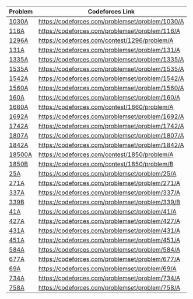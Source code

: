 Problem | Codeforces Link |
-------------|------|
[1030A](1030A.py) | https://codeforces.com/problemset/problem/1030/A |
[116A](116A.py) | https://codeforces.com/problemset/problem/116/A |
[1296A](1296A.py) | https://codeforces.com/contest/1296/problem/A |
[131A](131A.py) | https://codeforces.com/problemset/problem/131/A |
[1335A](1335A.py) | https://codeforces.com/problemset/problem/1335/A |
[1535A](1535A.py) | https://codeforces.com/problemset/problem/1535/A |
[1542A](1542A.py) | https://codeforces.com/problemset/problem/1542/A |
[1560A](1560A.py) | https://codeforces.com/problemset/problem/1560/A |
[160A](160A.py) | https://codeforces.com/problemset/problem/160/A |
[1660A](1660A.py) | https://codeforces.com/contest/1660/problem/A |
[1692A](1692A.py) | https://codeforces.com/problemset/problem/1692/A |
[1742A](1742A.py) | https://codeforces.com/problemset/problem/1742/A |
[1807A](1807A.py) | https://codeforces.com/problemset/problem/1807/A |
[1842A](1842A.py) | https://codeforces.com/problemset/problem/1842/A |
[18500A](18500A.py) | https://codeforces.com/contest/1850/problem/A |
[1850B](1850B.py) | https://codeforces.com/contest/1850/problem/B |
[25A](25A.py) | https://codeforces.com/problemset/problem/25/A |
[271A](271A.py) | https://codeforces.com/problemset/problem/271/A |
[337A](337A.py) | https://codeforces.com/problemset/problem/337/A |
[339B](339B.py) | https://codeforces.com/problemset/problem/339/B |
[41A](41A.py) | https://codeforces.com/problemset/problem/41/A |
[427A](427A.py) | https://codeforces.com/problemset/problem/427/A |
[431A](431A.py) | https://codeforces.com/problemset/problem/431/A |
[451A](451A.py) | https://codeforces.com/problemset/problem/451/A |
[584A](584A.py) | https://codeforces.com/problemset/problem/584/A |
[677A](677A.py) | https://codeforces.com/problemset/problem/677/A |
[69A](69A.py) | https://codeforces.com/problemset/problem/69/A |
[734A](734A.py) | https://codeforces.com/problemset/problem/734/A |
[758A](758A.py) | https://codeforces.com/problemset/problem/758/A |
